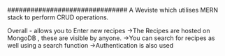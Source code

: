 ###############################
A Weviste which utilises MERN stack to perform CRUD operations.

Overall - allows you to Enter new recipes
->The Recipes are hosted on MongoDB , these are visible by anyone.
->You can search for recipes as well using a search function
->Authentication is also used
